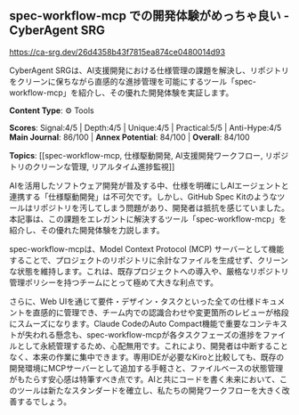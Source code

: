 ## spec-workflow-mcp での開発体験がめっちゃ良い - CyberAgent SRG

https://ca-srg.dev/26d4358b43f7815ea874ce0480014d93

CyberAgent SRGは、AI支援開発における仕様管理の課題を解決し、リポジトリをクリーンに保ちながら直感的な進捗管理を可能にするツール「spec-workflow-mcp」を紹介し、その優れた開発体験を実証します。

**Content Type**: ⚙️ Tools

**Scores**: Signal:4/5 | Depth:4/5 | Unique:4/5 | Practical:5/5 | Anti-Hype:4/5
**Main Journal**: 86/100 | **Annex Potential**: 84/100 | **Overall**: 84/100

**Topics**: [[spec-workflow-mcp, 仕様駆動開発, AI支援開発ワークフロー, リポジトリのクリーンな管理, リアルタイム進捗監視]]

AIを活用したソフトウェア開発が普及する中、仕様を明確にしAIエージェントと連携する「仕様駆動開発」は不可欠です。しかし、GitHub Spec Kitのようなツールはリポジトリを汚してしまう問題があり、開発者は抵抗を感じていました。本記事は、この課題をエレガントに解決するツール「spec-workflow-mcp」を紹介し、その優れた開発体験を力説します。

spec-workflow-mcpは、Model Context Protocol (MCP) サーバーとして機能することで、プロジェクトのリポジトリに余計なファイルを生成せず、クリーンな状態を維持します。これは、既存プロジェクトへの導入や、厳格なリポジトリ管理ポリシーを持つチームにとって極めて大きな利点です。

さらに、Web UIを通じて要件・デザイン・タスクといった全ての仕様ドキュメントを直感的に管理でき、チーム内での認識合わせや変更箇所のレビューが格段にスムーズになります。Claude CodeのAuto Compact機能で重要なコンテキストが失われる懸念も、spec-workflow-mcpが各タスクフェーズの進捗をファイルとして永続管理するため、心配無用です。これにより、開発者は中断することなく、本来の作業に集中できます。専用IDEが必要なKiroと比較しても、既存の開発環境にMCPサーバーとして追加する手軽さと、ファイルベースの状態管理がもたらす安心感は特筆すべき点です。AIと共にコードを書く未来において、このツールは新たなスタンダードを確立し、私たちの開発ワークフローを大きく改善するでしょう。